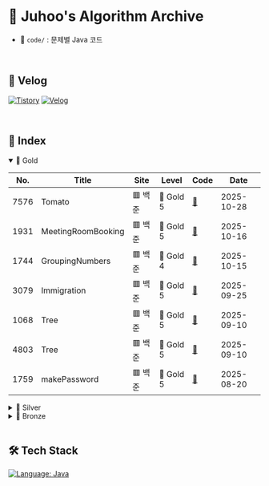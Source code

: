 # 🧠 Juhoo's Algorithm Archive

- 📂 `code/` : 문제별 Java 코드

</br>

## 📎 Velog
[![Tistory](https://img.shields.io/badge/Tistory-Bluemang0-FF5A4A?style=for-the-badge&logo=tistory&logoColor=white)](https://bluemang0.tistory.com/)
[![Velog](https://img.shields.io/badge/Velog-Bluewave-20c997?style=for-the-badge&logo=velog&logoColor=white)](https://velog.io/@bluemango0312/posts)

</br>

## 🧾 Index

<details open>
<summary>💛 Gold</summary>


| No. | Title | Site | Level | Code | Date |
|-----|-------|------|-------|------|------|
| 7576 | Tomato | 🟥 백준 | 💛 Gold 5 | [📄](code/B_G5_7576_Tomato.java) | 2025-10-28 |
| 1931 | MeetingRoomBooking | 🟥 백준 | 💛 Gold 5 | [📄](code/B_G5_1931_MeetingRoomBooking.java) | 2025-10-16 |
| 1744 | GroupingNumbers | 🟥 백준 | 💛 Gold 4 | [📄](code/B_G4_1744_GroupingNumbers.java) | 2025-10-15 |
| 3079 | Immigration | 🟥 백준 | 💛 Gold 5 | [📄](code/B_G5_3079_Immigration.java) | 2025-09-25 |
| 1068 | Tree | 🟥 백준 | 💛 Gold 5 | [📄](code/B_G5_1068_Tree.java) | 2025-09-10 |
| 4803 | Tree | 🟥 백준 | 💛 Gold 5 | [📄](code/B_G5_4803_Tree.java) | 2025-09-10 |
| 1759 | makePassword | 🟥 백준 | 💛 Gold 5 | [📄](code/B_G5_1759_makePassword.java) | 2025-08-20 |
</details>

<details>
<summary>🩶 Silver</summary>


| No. | Title | Site | Level | Code | Date |
|-----|-------|------|-------|------|------|
| 1012 | OrganicCabbage | 🟥 백준 | 🩶 Silver 2 | [📄](code/B_S2_1012_OrganicCabbage.java) | 2025-10-30 |
| 2606 | virus | 🟥 백준 | 🩶 Silver 3 | [📄](code/B_S3_2606_virus.java) | 2025-10-30 |
| 1149 | RGB | 🟥 백준 | 🩶 Silver 1 | [📄](code/B_S1_1149_RGB.java) | 2025-10-29 |
| 9184 | FunFunctionExecution | 🟥 백준 | 🩶 Silver 2 | [📄](code/B_S2_9184_FunFunctionExecution.java) | 2025-10-29 |
| 2407 | Combination | 🟥 백준 | 🩶 Silver 3 | [📄](code/B_S3_2407_Combination.java) | 2025-10-28 |
| 2156 | WineTasting | 🟥 백준 | 🩶 Silver 1 | [📄](code/B_S1_2156_WineTasting.java) | 2025-10-27 |
| 16395 | PascalTriangle | 🟥 백준 | 🩶 Silver 5 | [📄](code/B_S5_16395_PascalTriangle.java) | 2025-10-27 |
| 1932 | IntegerTriangle | 🟥 백준 | 🩶 Silver 1 | [📄](code/B_S1_1932_IntegerTriangle.java) | 2025-10-24 |
| 4963 | NumberOfIslands | 🟥 백준 | 🩶 Silver 2 | [📄](code/B_S2_4963_NumberOfIslands.java) | 2025-10-23 |
| 2579 | climbingStairs | 🟥 백준 | 🩶 Silver 3 | [📄](code/B_S3_2579_climbingStairs.java) | 2025-10-23 |
| 2667 | NumberingComplexes | 🟥 백준 | 🩶 Silver 1 | [📄](code/B_S1_2667_NumberingComplexes.java) | 2025-10-22 |
| 11051 | BinomialCoefficient2 | 🟥 백준 | 🩶 Silver 2 | [📄](code/B_S2_11051_BinomialCoefficient2.java) | 2025-10-22 |
| 1010 | buildBridge | 🟥 백준 | 🩶 Silver 5 | [📄](code/B_S5_1010_buildBridge.java) | 2025-10-22 |
| 1002 | Turret | 🟥 백준 | 🩶 Silver 3 | [📄](code/B_S3_1002_Turret.java) | 2025-10-21 |
| 1449 | Repairman | 🟥 백준 | 🩶 Silver 3 | [📄](code/B_S3_1449_Repairman.java) | 2025-10-18 |
| 1541 | lostParentheses | 🟥 백준 | 🩶 Silver 2 | [📄](code/B_S2_1541_lostParentheses.java) | 2025-10-17 |
| 1026 | Treasure | 🟥 백준 | 🩶 Silver 4 | [📄](code/B_S4_1026_Treasure.java) | 2025-10-15 |
| 2217 | Rope | 🟥 백준 | 🩶 Silver 4 | [📄](code/B_S4_2217_Rope.java) | 2025-10-15 |
| 11399 | ATM | 🟥 백준 | 🩶 Silver 4 | [📄](code/B_S4_11399_ATM.java) | 2025-10-14 |
| 14916 | Change | 🟥 백준 | 🩶 Silver 5 | [📄](code/B_S5_14916_Change.java) | 2025-10-14 |
| 9461 | PadovanSequence | 🟥 백준 | 🩶 Silver 3 | [📄](code/B_S3_9461_PadovanSequence.java) | 2025-10-13 |
| 11726 | 2xNTiling | 🟥 백준 | 🩶 Silver 3 | [📄](code/B_S3_11726_2xNTiling.java) | 2025-10-12 |
| 1463 | MakeItOne | 🟥 백준 | 🩶 Silver 3 | [📄](code/B_S3_1463_MakeItOne.java) | 2025-10-11 |
| 14940 | EasyShortestPath | 🟥 백준 | 🩶 Silver 1 | [📄](code/B_S1_14940_EasyShortestPath.java) | 2025-10-02 |
| 20922 | IHateOverlaps | 🟥 백준 | 🩶 Silver 1 | [📄](code/B_S1_20922_IHateOverlaps.java) | 2025-10-02 |
| 1138 | StandInALine | 🟥 백준 | 🩶 Silver 2 | [📄](code/B_S2_1138_StandInALine.java) | 2025-10-01 |
| 2075 | theNthLargestNumber | 🟥 백준 | 🩶 Silver 3 | [📄](code/B_S3_2075_theNthLargestNumber.java) | 2025-10-01 |
| 2304 | WarehousePolygon | 🟥 백준 | 🩶 Silver 2 | [📄](code/B_S2_2304_WarehousePolygon.java) | 2025-09-30 |
| 20006 | RankedQueue | 🟥 백준 | 🩶 Silver 2 | [📄](code/B_S2_20006_RankedQueue.java) | 2025-09-29 |
| 1927 | minHeap | 🟥 백준 | 🩶 Silver 2 | [📄](code/B_S2_1927_minHeap.java) | 2025-09-26 |
| 19637 | WriteIfForMe | 🟥 백준 | 🩶 Silver 3 | [📄](code/B_S3_19637_WriteIfForMe.java) | 2025-09-26 |
| 22233 | GahyeAndKeywords | 🟥 백준 | 🩶 Silver 3 | [📄](code/B_S3_22233_GahyeAndKeywords.java) | 2025-09-26 |
| 1654 | CuttingLANCable | 🟥 백준 | 🩶 Silver 2 | [📄](code/B_S2_1654_CuttingLANCable.java) | 2025-09-25 |
| 2805 | CuttingWood | 🟥 백준 | 🩶 Silver 2 | [📄](code/B_S2_2805_CuttingWood.java) | 2025-09-24 |
| 10816 | NumberCard2 | 🟥 백준 | 🩶 Silver 4 | [📄](code/B_S4_10816_NumberCard2.java) | 2025-09-23 |
| 1920 | FindNumber | 🟥 백준 | 🩶 Silver 4 | [📄](code/B_S4_1920_FindNumber.java) | 2025-09-23 |
| 17427 | SumOfDivisor | 🟥 백준 | 🩶 Silver 2 | [📄](code/B_S2_17427_SumOfDivisor.java) | 2025-09-22 |
| 11047 | Coin0 | 🟥 백준 | 🩶 Silver 4 | [📄](code/B_S4_11047_Coin0.java) | 2025-09-22 |
| 2004 | CombinationZeroCount | 🟥 백준 | 🩶 Silver 2 | [📄](code/B_S2_2004_CombinationZeroCount.java) | 2025-09-18 |
| 1676 | NumberZeroFactorial | 🟥 백준 | 🩶 Silver 5 | [📄](code/B_S5_1676_NumberZeroFactorial.java) | 2025-09-17 |
| 3085 | CandyGame | 🟥 백준 | 🩶 Silver 2 | [📄](code/B_S2_3085_CandyGame.java) | 2025-09-16 |
| 15904 | UCPC | 🟥 백준 | 🩶 Silver 5 | [📄](code/B_S5_15904_UCPC.java) | 2025-09-15 |
| 9342 | Chromosome | 🟥 백준 | 🩶 Silver 3 | [📄](code/B_S3_9342_Chromosome.java) | 2025-09-13 |
| 1316 | CheckerOfGroupWord | 🟥 백준 | 🩶 Silver 5 | [📄](code/B_S5_1316_CheckerOfGroupWord.java) | 2025-09-13 |
| 14405 | Pikachu | 🟥 백준 | 🩶 Silver 5 | [📄](code/B_S5_14405_Pikachu.java) | 2025-09-13 |
| 5525 | IOIOI | 🟥 백준 | 🩶 Silver 1 | [📄](code/B_S1_5525_IOIOI.java) | 2025-09-11 |
| 1436 | MovieDirectorShom | 🟥 백준 | 🩶 Silver 5 | [📄](code/B_S5_1436_MovieDirectorShom.java) | 2025-09-11 |
| 1543 | SearchDocuments | 🟥 백준 | 🩶 Silver 5 | [📄](code/B_S5_1543_SearchDocuments.java) | 2025-09-11 |
| 14244 | MakeTree | 🟥 백준 | 🩶 Silver 4 | [📄](code/B_S4_14244_MakeTree.java) | 2025-09-09 |
| 11725 | FindParentsOfTree | 🟥 백준 | 🩶 Silver 2 | [📄](code/B_S2_11725_FindParentsOfTree.java) | 2025-09-08 |
| 17204 | GameOfDeath | 🟥 백준 | 🩶 Silver 3 | [📄](code/B_S3_17204_GameOfDeath.java) | 2025-09-08 |
| 16173 | JumpKingJelly | 🟥 백준 | 🩶 Silver 4 | [📄](code/B_S4_16173_JumpKingJelly.java) | 2025-09-08 |
| 9372 | TravelOfSangeun | 🟥 백준 | 🩶 Silver 4 | [📄](code/B_S4_9372_TravelOfSangeun.java) | 2025-09-08 |
| 15903 | CoalescenceCardGame | 🟥 백준 | 🩶 Silver 1 | [📄](code/B_S1_15903_CoalescenceCardGame.java) | 2025-09-07 |
| 2178 | MazeNavigation | 🟥 백준 | 🩶 Silver 1 | [📄](code/B_S1_2178_MazeNavigation.java) | 2025-09-07 |
| 2559 | Sequence | 🟥 백준 | 🩶 Silver 3 | [📄](code/B_S3_2559_Sequence.java) | 2025-09-06 |
| 3273 | SumOfNumbers | 🟥 백준 | 🩶 Silver 3 | [📄](code/B_S3_3273_SumOfNumbers.java) | 2025-09-06 |
| 1021 | RotateQueue | 🟥 백준 | 🩶 Silver 3 | [📄](code/B_S3_1021_RotateQueue.java) | 2025-09-05 |
| 2346 | ExploreBalloon | 🟥 백준 | 🩶 Silver 3 | [📄](code/B_S3_2346_ExploreBalloon.java) | 2025-09-05 |
| 2003 | SumOfNumbers2 | 🟥 백준 | 🩶 Silver 4 | [📄](code/B_S4_2003_SumOfNumbers2.java) | 2025-09-05 |
| 1406 | Editor | 🟥 백준 | 🩶 Silver 2 | [📄](code/B_S2_1406_Editor.java) | 2025-09-02 |
| 10866 | Deque | 🟥 백준 | 🩶 Silver 4 | [📄](code/B_S4_10866_Deque.java) | 2025-09-02 |
| 20291 | OrganizeFiles | 🟥 백준 | 🩶 Silver 3 | [📄](code/B_S3_20291_OrganizeFiles.java) | 2025-08-31 |
| 3986 | GoodWord | 🟥 백준 | 🩶 Silver 4 | [📄](code/B_S4_3986_GoodWord.java) | 2025-08-31 |
| 10825 | KoreanEnglishMath | 🟥 백준 | 🩶 Silver 4 | [📄](code/B_S4_10825_KoreanEnglishMath.java) | 2025-08-30 |
| 1213 | MakePalindrome | 🟥 백준 | 🩶 Silver 3 | [📄](code/B_S3_1213_MakePalindrome.java) | 2025-08-29 |
| 1713 | cadidateRecommendation | 🟥 백준 | 🩶 Silver 1 | [📄](code/B_S1_1713_cadidateRecommendation.java) | 2025-08-28 |
| 5397 | KeyLogger | 🟥 백준 | 🩶 Silver 2 | [📄](code/B_S2_5397_KeyLogger.java) | 2025-08-26 |
| 2535 | AsiaInformationOlympiad | 🟥 백준 | 🩶 Silver 5 | [📄](code/B_S5_2535_AsiaInformationOlympiad.java) | 2025-08-26 |
| 13414 | CourseRegistration | 🟥 백준 | 🩶 Silver 3 | [📄](code/B_S3_13414_CourseRegistration.java) | 2025-08-25 |
| 20310 | Thanos | 🟥 백준 | 🩶 Silver 3 | [📄](code/B_S3_20310_Thanos.java) | 2025-08-25 |
| 2910 | FrequencySort | 🟥 백준 | 🩶 Silver 3 | [📄](code/B_S3_2910_FrequencySort.java) | 2025-08-23 |
| 16922 | makeRomeNumber | 🟥 백준 | 🩶 Silver 3 | [📄](code/B_S3_16922_makeRomeNumber.java) | 2025-08-22 |
| 10819 | maximumDifference | 🟥 백준 | 🩶 Silver 2 | [📄](code/B_S2_10819_maximumDifference.java) | 2025-08-21 |
| 10814 | sortingAge | 🟥 백준 | 🩶 Silver 5 | [📄](code/B_S5_10814_sortingAge.java) | 2025-08-21 |
| 11651 | sortingCoordinates2 | 🟥 백준 | 🩶 Silver 5 | [📄](code/B_S5_11651_sortingCoordinates2.java) | 2025-08-20 |
| 14225 | SubsequenceSum | 🟥 백준 | 🩶 Silver 1 | [📄](code/B_S1_14225_SubsequenceSum.java) | 2025-08-19 |
| 11650 | sortingCoordinate | 🟥 백준 | 🩶 Silver 5 | [📄](code/B_S5_11650_sortingCoordinate.java) | 2025-08-18 |
| 15656 | NandM7 | 🟥 백준 | 🩶 Silver 3 | [📄](code/B_S3_15656_NandM7.java) | 2025-08-17 |
| 2607 | SimilarWords | 🟥 백준 | 🩶 Silver 2 | [📄](code/B_S2_2607_SimilarWords.java) | 2025-08-15 |
| 10974 | AllPermutations | 🟥 백준 | 🩶 Silver 3 | [📄](code/B_S3_10974_AllPermutations.java) | 2025-08-15 |
| 15655 | NandM6 | 🟥 백준 | 🩶 Silver 3 | [📄](code/B_S3_15655_NandM6.java) | 2025-08-14 |
| 6603 | Lottery | 🟥 백준 | 🩶 Silver 2 | [📄](code/B_S2_6603_Lottery.java) | 2025-08-13 |
| 1182 | subSequenceSum | 🟥 백준 | 🩶 Silver 2 | [📄](code/B_S2_1182_subSequenceSum.java) | 2025-08-11 |
| 15651 | NandM3 | 🟥 백준 | 🩶 Silver 3 | [📄](code/B_S3_15651_NandM3.java) | 2025-08-11 |
| 15649 | NandM1 | 🟥 백준 | 🩶 Silver 3 | [📄](code/B_S3_15649_NandM1.java) | 2025-08-10 |
| 17484 | JinwooMoonTrip | 🟥 백준 | 🩶 Silver 3 | [📄](code/B_S3_17484_JinwooMoonTrip.java) | 2025-08-07 |
| 19941 | BurgerDistribution | 🟥 백준 | 🩶 Silver 3 | [📄](code/B_S3_19941_BurgerDistribution.java) | 2025-07-27 |
| 1515 | NumberChain | 🟥 백준 | 🩶 Silver 3 | [📄](code/B_S3_1515_NumberChain.java) | 2025-07-25 |
| 21921 | blog | 🟥 백준 | 🩶 Silver 3 | [📄](code/B_S3_21921_blog.java) | 2025-07-24 |
| 2512 | budget | 🟥 백준 | 🩶 Silver 2 | [📄](code/B_S2_2512_budget.java) | 2025-07-23 |
| 20920 | englishWordHard | 🟥 백준 | 🩶 Silver 3 | [📄](code/B_S3_20920_englishWordHard.java) | 2025-07-22 |
| 13305 | gasStation | 🟥 백준 | 🩶 Silver 3 | [📄](code/B_S3_13305_gasStation.java) | 2025-07-19 |
| 2164 | Card2 | 🟥 백준 | 🩶 Silver 4 | [📄](code/B_S4_2164_Card2.java) | 2025-07-18 |
| 9017 | CrossCountry | 🟥 백준 | 🩶 Silver 3 | [📄](code/B_S3_9017_CrossCountry.java) | 2025-07-17 |
| 17266 | DarkUnderpass | 🟥 백준 | 🩶 Silver 4 | [📄](code/B_S4_17266_DarkUnderpass.java) | 2025-07-17 |
| 1205 | RankCalculator | 🟥 백준 | 🩶 Silver 4 | [📄](code/B_S4_1205_RankCalculator.java) | 2025-07-15 |
| 1244 | SwitchOnOff | 🟥 백준 | 🩶 Silver 4 | [📄](code/B_S4_1244_SwitchOnOff.java) | 2025-07-15 |
| 25757 | minigame | 🟥 백준 | 🩶 Silver 5 | [📄](code/B_S5_25757_minigame.java) | 2025-07-11 |
| 4659 | Password | 🟥 백준 | 🩶 Silver 5 | [📄](code/B_S5_4659_Password.java) | 2025-07-10 |
| 7568 | big | 🟥 백준 | 🩶 Silver 5 | [📄](code/B_S5_7568_big.java) | 2025-07-09 |
| 8979 | Olympics | 🟥 백준 | 🩶 Silver 5 | [📄](code/B_S5_8979_Olympics.java) | 2025-07-02 |
| 10431 | lineUp | 🟥 백준 | 🩶 Silver 5 | [📄](code/B_S5_10431_lineUp.java) | 2025-06-18 |
| 9655 | StoneGame | 🟥 백준 | 🩶 Silver 5 | [📄](code/B_S5_9655_StoneGame.java) | 2025-06-16 |
| 11723 | setManager | 🟥 백준 | 🩶 Silver 5 | [📄](code/B_S5_11723_setManager.java) | 2025-06-13 |
| 1325 | EfficientHacking | 🟥 백준 | 🩶 Silver 1 | [📄](code/B_S1_1325_EfficientHacking.java) |  |
| 11724 | NumberOfConnectedComponents | 🟥 백준 | 🩶 Silver 2 | [📄](code/B_S2_11724_NumberOfConnectedComponents.java) |  |
</details>

<details>
<summary>🤎 Bronze</summary>


| No. | Title | Site | Level | Code | Date |
|-----|-------|------|-------|------|------|
| 2775 | BecomingThePresident | 🟥 백준 | 🤎 Bronze 1 | [📄](code/B_B1_2775_BecomingThePresident.java) | 2025-10-24 |
| 11050 | BinomialCoefficient | 🟥 백준 | 🤎 Bronze 1 | [📄](code/B_B1_11050_BinomialCoefficient.java) | 2025-10-21 |
| 5585 | Change | 🟥 백준 | 🤎 Bronze 2 | [📄](code/B_B2_5585_Change.java) | 2025-10-14 |
| 2720 | LaundromatOwnerDonghyuk | 🟥 백준 | 🤎 Bronze 3 | [📄](code/B_B3_2720_LaundromatOwnerDonghyuk.java) | 2025-10-13 |
| 14215 | ThreeSticks | 🟥 백준 | 🤎 Bronze 3 | [📄](code/B_B3_14215_ThreeSticks.java) | 2025-09-22 |
| 3053 | TaxicabGeometry | 🟥 백준 | 🤎 Bronze 3 | [📄](code/B_B3_3053_TaxicabGeometry.java) | 2025-09-22 |
| 1085 | EscapeRectangle | 🟥 백준 | 🤎 Bronze 3 | [📄](code/B_B3_1085_EscapeRectangle.java) | 2025-09-21 |
| 3009 | ForthPoint | 🟥 백준 | 🤎 Bronze 3 | [📄](code/B_B3_3009_ForthPoint.java) | 2025-09-21 |
| 27323 | rectangle | 🟥 백준 | 🤎 Bronze 5 | [📄](code/B_B5_27323_rectangle.java) | 2025-09-21 |
| 1929 | FindPrimeNumber | 🟥 백준 | 🤎 Bronze 3 | [📄](code/B_B3_1929_FindPrimeNumber.java) | 2025-09-18 |
| 1037 | Divisor | 🟥 백준 | 🤎 Bronze 1 | [📄](code/B_B1_1037_Divisor.java) | 2025-09-17 |
| 1978 | FindDivisors | 🟥 백준 | 🤎 Bronze 2 | [📄](code/B_B2_1978_FindDivisors.java) | 2025-09-16 |
| 2581 | PromeNumber | 🟥 백준 | 🤎 Bronze 2 | [📄](code/B_B2_2581_PromeNumber.java) | 2025-09-16 |
| 5086 | MultipleAndDivisor | 🟥 백준 | 🤎 Bronze 3 | [📄](code/B_B3_5086_MultipleAndDivisor.java) | 2025-09-16 |
| 1032 | CmdPrompt | 🟥 백준 | 🤎 Bronze 1 | [📄](code/B_B1_1032_CmdPrompt.java) | 2025-09-15 |
| 16171 | IHaveFewFriends | 🟥 백준 | 🤎 Bronze 2 | [📄](code/B_B2_16171_IHaveFewFriends.java) | 2025-09-15 |
| 2231 | DecompositionSum | 🟥 백준 | 🤎 Bronze 2 | [📄](code/B_B2_2231_DecompositionSum.java) | 2025-09-15 |
| 2798 | Blackjack | 🟥 백준 | 🤎 Bronze 2 | [📄](code/B_B2_2798_Blackjack.java) | 2025-09-15 |
| 2501 | divisor | 🟥 백준 | 🤎 Bronze 3 | [📄](code/B_B3_2501_divisor.java) | 2025-09-15 |
| 11654 | ASCIIcode | 🟥 백준 | 🤎 Bronze 5 | [📄](code/B_B5_11654_ASCIIcode.java) | 2025-09-14 |
| 4153 | RightTriangle | 🟥 백준 | 🤎 Bronze 3 | [📄](code/B_B3_4153_RightTriangle.java) | 2025-09-10 |
| 2108 | statistics | 🟥 백준 | 🤎 Bronze 2 | [📄](code/B_B2_2108_statistics.java) | 2025-08-21 |
| 17362 | mathIsGym | 🟥 백준 | 🤎 Bronze 4 | [📄](code/B_B4_17362_mathIsGym.java) | 2025-08-21 |
| 10989 | sortingNum3 | 🟥 백준 | 🤎 Bronze 1 | [📄](code/B_B1_10989_sortingNum3.java) | 2025-08-18 |
| 2750 | sortingNumbers | 🟥 백준 | 🤎 Bronze 2 | [📄](code/B_B2_2750_sortingNumbers.java) | 2025-08-18 |
| 10872 | factorial | 🟥 백준 | 🤎 Bronze 3 | [📄](code/B_B3_10872_factorial.java) | 2025-08-08 |
| 20125 | cookie | 🟥 백준 | 🤎 Bronze 4 | [📄](code/B_B4_20125_cookie.java) | 2025-07-13 |
| 2816 | digital tv | 🟥 백준 | 🤎 Bronze 1 | [📄](code/B_B1_2816_digital_tv.java) | 2025-06-13 |
| 1157 | WordStudy | 🟥 백준 | 🤎 Bronze 1 | [📄](code/B_B1_1157_WordStudy.java) | 2025-06-11 |
| 2292 | Honeycomb | 🟥 백준 | 🤎 Bronze 2 | [📄](code/B_B2_2292_Honeycomb.java) | 2025-06-10 |
| 23971 | ZOAC | 🟥 백준 | 🤎 Bronze 3 | [📄](code/B_B3_23971_ZOAC.java) | 2025-06-10 |
| 5073 | trianglecheck | 🟥 백준 | 🤎 Bronze 3 | [📄](code/B_B3_5073_trianglecheck.java) | 2025-06-10 |
</details>


</br>

## 🛠 Tech Stack

[![Language: Java](https://img.shields.io/badge/Language-Java-007396?style=for-the-badge&logo=openjdk&logoColor=white)](https://www.java.com/)